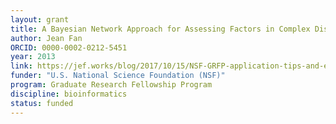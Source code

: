 ```yaml
---
layout: grant
title: A Bayesian Network Approach for Assessing Factors in Complex Disease Etiology
author: Jean Fan
ORCID: 0000-0002-0212-5451
year: 2013
link: https://jef.works/blog/2017/10/15/NSF-GRFP-application-tips-and-example/
funder: "U.S. National Science Foundation (NSF)"
program: Graduate Research Fellowship Program
discipline: bioinformatics
status: funded
---
```

